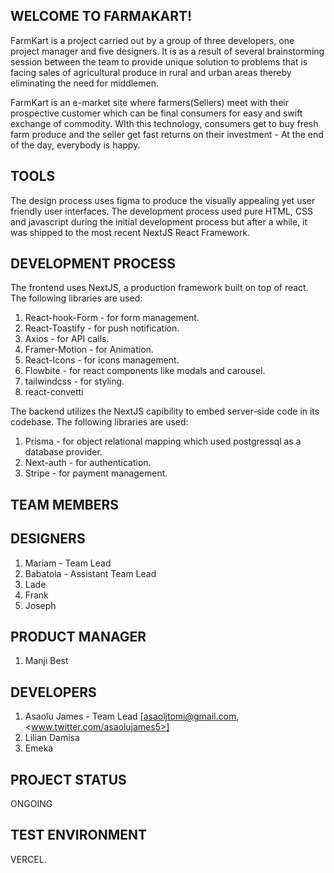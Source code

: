 ## WELCOME TO FARMAKART!

FarmKart is a project carried out by a group of three developers, one project manager and five designers. It is as a result of several brainstorming session between the team to provide unique solution to problems that is facing sales of agricultural produce in rural and urban areas thereby eliminating the need for middlemen.

FarmKart is an e-market site where farmers(Sellers) meet with their prospective customer which can be final consumers for easy and swift exchange of commodity. WIth this technology, consumers get to buy fresh farm produce and the seller get fast returns on their investment - At the end of the day, everybody is happy.

## TOOLS

The design process uses figma to produce the visually appealing yet user friendly user interfaces.
The development process used pure HTML, CSS and javascript during the initial development process but after a while, it was shipped to the most recent NextJS React Framework.

## DEVELOPMENT PROCESS

The frontend uses NextJS, a production framework built on top of react. The following libraries are used:

1. React-hook-Form - for form management.
2. React-Toastify - for push notification.
3. Axios - for API calls.
4. Framer-Motion - for Animation.
5. React-Icons - for icons management.
6. Flowbite - for react components like modals and carousel.
7. tailwindcss - for styling.
8. react-convetti

The backend utilizes the NextJS capibility to embed server-side code in its codebase. The following libraries are used:

1. Prisma - for object relational mapping which used postgressql as a database provider.
2. Next-auth - for authentication.
3. Stripe - for payment management.

## TEAM MEMBERS

## DESIGNERS

1. Mariam - Team Lead
2. Babatola - Assistant Team Lead
3. Lade
4. Frank
5. Joseph

## PRODUCT MANAGER

1. Manji Best

## DEVELOPERS

1. Asaolu James - Team Lead [<asaoljtomi@gmail.com>, <www.twitter.com/asaolujames5>]
2. Lilian Damisa
3. Emeka

## PROJECT STATUS

ONGOING

## TEST ENVIRONMENT

VERCEL.

<!-- This is a [Next.js](https://nextjs.org/) project bootstrapped with [`create-next-app`](https://github.com/vercel/next.js/tree/canary/packages/create-next-app).

## Getting Started

First, run the development server:

```bash
npm run dev
# or
yarn dev
# or
pnpm dev
```

Open [http://localhost:3000](http://localhost:3000) with your browser to see the result.

You can start editing the page by modifying `app/page.tsx`. The page auto-updates as you edit the file.

This project uses [`next/font`](https://nextjs.org/docs/basic-features/font-optimization) to automatically optimize and load Inter, a custom Google Font.

## Learn More

To learn more about Next.js, take a look at the following resources:

- [Next.js Documentation](https://nextjs.org/docs) - learn about Next.js features and API.
- [Learn Next.js](https://nextjs.org/learn) - an interactive Next.js tutorial.

You can check out [the Next.js GitHub repository](https://github.com/vercel/next.js/) - your feedback and contributions are welcome!

## Deploy on Vercel

The easiest way to deploy your Next.js app is to use the [Vercel Platform](https://vercel.com/new?utm_medium=default-template&filter=next.js&utm_source=create-next-app&utm_campaign=create-next-app-readme) from the creators of Next.js.

Check out our [Next.js deployment documentation](https://nextjs.org/docs/deployment) for more details. -->
